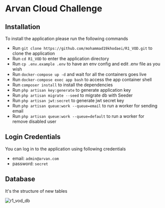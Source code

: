 # Arvan Cloud Challenge

## Installation
To install the application please run the following commands
* Run `git clone https://github.com/mohammad19khodaei/R1_VOD.git` to clone the application
* Run `cd R1_VOD` to enter the application directory
* Run `cp .env.example .env` to have an env config and edit .env file as you wish
* Run `docker-compose up -d` and wait for all the containers goes live
* Run `docker-compose exec app bash` to access the app container shell
* Run `composer install` to install the dependencies
* Run `php artisan key:generate` to generate application key
* Run `php artisan migrate --seed` to migrate db with Seeder
* Run `php artisan jwt:secret` to generate jwt secret key
* Run `php artisan queue:work --queue=email` to run a worker for sending email
* Run `php artisan queue:work --queue=default` to run a worker for remove disabled user

## Login Credentials
You can log in to the application using following credentials
* email: `admin@arvan.com`
* password: `secret`

## Database
It's the structure of new tables

![r1_vod_db](https://user-images.githubusercontent.com/30317757/136672836-4dfdd007-ff2d-41bb-8b0b-051490dbc9bf.png)





